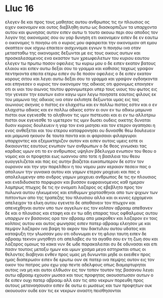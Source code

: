 # Lluc 16
ελεγεν δε και προς τους μαθητας αυτου ανθρωπος τις ην πλουσιος ος ειχεν οικονομον και ουτος διεβληθη αυτω ως διασκορπιζων τα υπαρχοντα αυτου
και φωνησας αυτον ειπεν αυτω τι τουτο ακουω περι σου αποδος τον λογον της οικονομιας σου ου γαρ δυνηση ετι οικονομειν
ειπεν δε εν εαυτω ο οικονομος τι ποιησω οτι ο κυριος μου αφαιρειται την οικονομιαν απ εμου σκαπτειν ουκ ισχυω επαιτειν αισχυνομαι
εγνων τι ποιησω ινα οταν μετασταθω της οικονομιας δεξωνται με εις τους οικους αυτων
και προσκαλεσαμενος ενα εκαστον των χρεωφειλετων του κυριου εαυτου ελεγεν τω πρωτω ποσον οφειλεις τω κυριω μου
ο δε ειπεν εκατον βατους ελαιου και ειπεν αυτω δεξαι σου το γραμμα και καθισας ταχεως γραψον πεντηκοντα
επειτα ετερω ειπεν συ δε ποσον οφειλεις ο δε ειπεν εκατον κορους σιτου και λεγει αυτω δεξαι σου το γραμμα και γραψον ογδοηκοντα
και επηνεσεν ο κυριος τον οικονομον της αδικιας οτι φρονιμως εποιησεν οτι οι υιοι του αιωνος τουτου φρονιμωτεροι υπερ τους υιους του φωτος εις την γενεαν την εαυτων εισιν
καγω υμιν λεγω ποιησατε εαυτοις φιλους εκ του μαμωνα της αδικιας ινα οταν εκλιπητε δεξωνται υμας εις τας αιωνιους σκηνας
ο πιστος εν ελαχιστω και εν πολλω πιστος εστιν και ο εν ελαχιστω αδικος και εν πολλω αδικος εστιν
ει ουν εν τω αδικω μαμωνα πιστοι ουκ εγενεσθε το αληθινον τις υμιν πιστευσει
και ει εν τω αλλοτριω πιστοι ουκ εγενεσθε το υμετερον τις υμιν δωσει
ουδεις οικετης δυναται δυσιν κυριοις δουλευειν η γαρ τον ενα μισησει και τον ετερον αγαπησει η ενος ανθεξεται και του ετερου καταφρονησει ου δυνασθε θεω δουλευειν και μαμωνα
ηκουον δε ταυτα παντα και οι φαρισαιοι φιλαργυροι υπαρχοντες και εξεμυκτηριζον αυτον
και ειπεν αυτοις υμεις εστε οι δικαιουντες εαυτους ενωπιον των ανθρωπων ο δε θεος γινωσκει τας καρδιας υμων οτι το εν ανθρωποις υψηλον βδελυγμα ενωπιον του θεου
ο νομος και οι προφηται εως ιωαννου απο τοτε η βασιλεια του θεου ευαγγελιζεται και πας εις αυτην βιαζεται
ευκοπωτερον δε εστιν τον ουρανον και την γην παρελθειν η του νομου μιαν κεραιαν πεσειν
πας ο απολυων την γυναικα αυτου και γαμων ετεραν μοιχευει και πας ο απολελυμενην απο ανδρος γαμων μοιχευει
ανθρωπος δε τις ην πλουσιος και ενεδιδυσκετο πορφυραν και βυσσον ευφραινομενος καθ ημεραν λαμπρως
πτωχος δε τις ην ονοματι λαζαρος ος εβεβλητο προς τον πυλωνα αυτου ηλκωμενος
και επιθυμων χορτασθηναι απο των ψιχιων των πιπτοντων απο της τραπεζης του πλουσιου αλλα και οι κυνες ερχομενοι απελειχον τα ελκη αυτου
εγενετο δε αποθανειν τον πτωχον και απενεχθηναι αυτον υπο των αγγελων εις τον κολπον αβρααμ απεθανεν δε και ο πλουσιος και εταφη
και εν τω αδη επαρας τους οφθαλμους αυτου υπαρχων εν βασανοις ορα τον αβρααμ απο μακροθεν και λαζαρον εν τοις κολποις αυτου
και αυτος φωνησας ειπεν πατερ αβρααμ ελεησον με και πεμψον λαζαρον ινα βαψη το ακρον του δακτυλου αυτου υδατος και καταψυξη την γλωσσαν μου οτι οδυνωμαι εν τη φλογι ταυτη
ειπεν δε αβρααμ τεκνον μνησθητι οτι απελαβες συ τα αγαθα σου εν τη ζωη σου και λαζαρος ομοιως τα κακα νυν δε ωδε παρακαλειται συ δε οδυνασαι
και επι πασιν τουτοις μεταξυ ημων και υμων χασμα μεγα εστηρικται οπως οι θελοντες διαβηναι ενθεν προς υμας μη δυνωνται μηδε οι εκειθεν προς ημας διαπερωσιν
ειπεν δε ερωτω ουν σε πατερ ινα πεμψης αυτον εις τον οικον του πατρος μου
εχω γαρ πεντε αδελφους οπως διαμαρτυρηται αυτοις ινα μη και αυτοι ελθωσιν εις τον τοπον τουτον της βασανου
λεγει αυτω αβρααμ εχουσιν μωσεα και τους προφητας ακουσατωσαν αυτων
ο δε ειπεν ουχι πατερ αβρααμ αλλ εαν τις απο νεκρων πορευθη προς αυτους μετανοησουσιν
ειπεν δε αυτω ει μωσεως και των προφητων ουκ ακουουσιν ουδε εαν τις εκ νεκρων αναστη πεισθησονται
